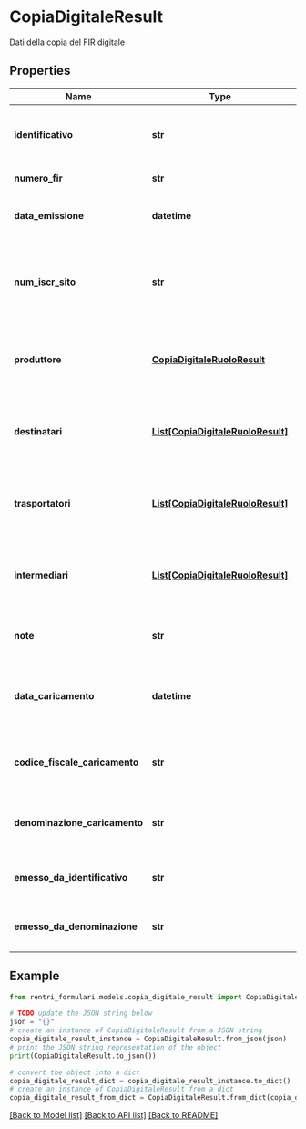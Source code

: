 # CopiaDigitaleResult

Dati della copia del FIR digitale

## Properties

Name | Type | Description | Notes
------------ | ------------- | ------------- | -------------
**identificativo** | **str** | Identificativo univco della copia del FIR digitale caricata | [optional] 
**numero_fir** | **str** | Numero del FIR digitale | [optional] 
**data_emissione** | **datetime** | Data emissione del FIR digitale (formato ISO 8601 UTC) | [optional] 
**num_iscr_sito** | **str** | Numero iscrizione unità locale dell&#39;operatore che ha effettuato il caricamento | [optional] 
**produttore** | [**CopiaDigitaleRuoloResult**](CopiaDigitaleRuoloResult.md) | Dati del produttore a cui si rende disponibile la copia del FIR digitale | [optional] 
**destinatari** | [**List[CopiaDigitaleRuoloResult]**](CopiaDigitaleRuoloResult.md) | Dati dei destinatari ai quali si rende disponibile la copia del FIR digitale | [optional] 
**trasportatori** | [**List[CopiaDigitaleRuoloResult]**](CopiaDigitaleRuoloResult.md) | Dati dei trasportatori ai quali si rende disponibile la copia del FIR digitale | [optional] 
**intermediari** | [**List[CopiaDigitaleRuoloResult]**](CopiaDigitaleRuoloResult.md) | Dati degli intermediari ai quali si rende disponibile la copia del FIR digitale | [optional] 
**note** | **str** | Eventuali note riguardanti la copia del FIR digitale | [optional] 
**data_caricamento** | **datetime** | Data di caricamento della copia del FIR digitale (formato ISO 8601 UTC) | [optional] 
**codice_fiscale_caricamento** | **str** | Codice fiscale del soggetto che ha effettuato il caricamento | [optional] 
**denominazione_caricamento** | **str** | Denominazione del soggetto che ha effettuato il caricamento | [optional] 
**emesso_da_identificativo** | **str** | Codice fiscale del soggetto intestatario del numero FIR | [optional] 
**emesso_da_denominazione** | **str** | Denominazione del soggetto intestatario del numero FIR | [optional] 

## Example

```python
from rentri_formulari.models.copia_digitale_result import CopiaDigitaleResult

# TODO update the JSON string below
json = "{}"
# create an instance of CopiaDigitaleResult from a JSON string
copia_digitale_result_instance = CopiaDigitaleResult.from_json(json)
# print the JSON string representation of the object
print(CopiaDigitaleResult.to_json())

# convert the object into a dict
copia_digitale_result_dict = copia_digitale_result_instance.to_dict()
# create an instance of CopiaDigitaleResult from a dict
copia_digitale_result_from_dict = CopiaDigitaleResult.from_dict(copia_digitale_result_dict)
```
[[Back to Model list]](../README.md#documentation-for-models) [[Back to API list]](../README.md#documentation-for-api-endpoints) [[Back to README]](../README.md)


